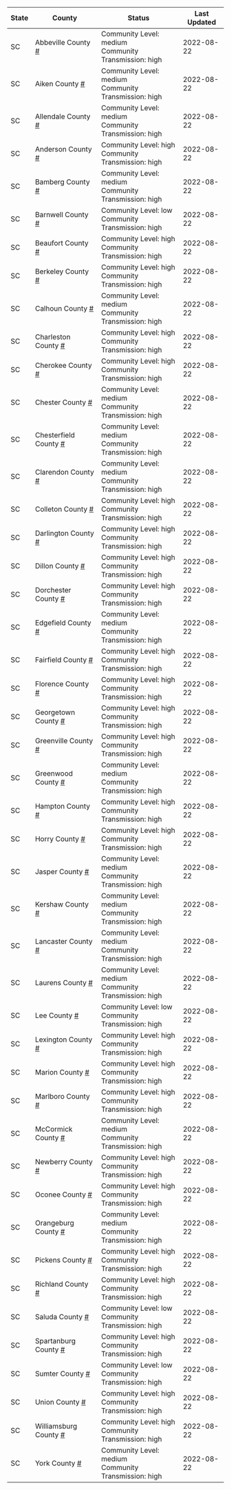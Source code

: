 State | County | Status | Last Updated
--- | --- | --- | --- 
SC | Abbeville County <a href="#abbeville_county">#</a> | <a name="abbeville_county"></a>Community Level: medium<br/>Community Transmission: high | 2022-08-22
SC | Aiken County <a href="#aiken_county">#</a> | <a name="aiken_county"></a>Community Level: medium<br/>Community Transmission: high | 2022-08-22
SC | Allendale County <a href="#allendale_county">#</a> | <a name="allendale_county"></a>Community Level: medium<br/>Community Transmission: high | 2022-08-22
SC | Anderson County <a href="#anderson_county">#</a> | <a name="anderson_county"></a>Community Level: high<br/>Community Transmission: high | 2022-08-22
SC | Bamberg County <a href="#bamberg_county">#</a> | <a name="bamberg_county"></a>Community Level: medium<br/>Community Transmission: high | 2022-08-22
SC | Barnwell County <a href="#barnwell_county">#</a> | <a name="barnwell_county"></a>Community Level: low<br/>Community Transmission: high | 2022-08-22
SC | Beaufort County <a href="#beaufort_county">#</a> | <a name="beaufort_county"></a>Community Level: high<br/>Community Transmission: high | 2022-08-22
SC | Berkeley County <a href="#berkeley_county">#</a> | <a name="berkeley_county"></a>Community Level: high<br/>Community Transmission: high | 2022-08-22
SC | Calhoun County <a href="#calhoun_county">#</a> | <a name="calhoun_county"></a>Community Level: medium<br/>Community Transmission: high | 2022-08-22
SC | Charleston County <a href="#charleston_county">#</a> | <a name="charleston_county"></a>Community Level: high<br/>Community Transmission: high | 2022-08-22
SC | Cherokee County <a href="#cherokee_county">#</a> | <a name="cherokee_county"></a>Community Level: high<br/>Community Transmission: high | 2022-08-22
SC | Chester County <a href="#chester_county">#</a> | <a name="chester_county"></a>Community Level: medium<br/>Community Transmission: high | 2022-08-22
SC | Chesterfield County <a href="#chesterfield_county">#</a> | <a name="chesterfield_county"></a>Community Level: medium<br/>Community Transmission: high | 2022-08-22
SC | Clarendon County <a href="#clarendon_county">#</a> | <a name="clarendon_county"></a>Community Level: medium<br/>Community Transmission: high | 2022-08-22
SC | Colleton County <a href="#colleton_county">#</a> | <a name="colleton_county"></a>Community Level: high<br/>Community Transmission: high | 2022-08-22
SC | Darlington County <a href="#darlington_county">#</a> | <a name="darlington_county"></a>Community Level: high<br/>Community Transmission: high | 2022-08-22
SC | Dillon County <a href="#dillon_county">#</a> | <a name="dillon_county"></a>Community Level: high<br/>Community Transmission: high | 2022-08-22
SC | Dorchester County <a href="#dorchester_county">#</a> | <a name="dorchester_county"></a>Community Level: high<br/>Community Transmission: high | 2022-08-22
SC | Edgefield County <a href="#edgefield_county">#</a> | <a name="edgefield_county"></a>Community Level: medium<br/>Community Transmission: high | 2022-08-22
SC | Fairfield County <a href="#fairfield_county">#</a> | <a name="fairfield_county"></a>Community Level: high<br/>Community Transmission: high | 2022-08-22
SC | Florence County <a href="#florence_county">#</a> | <a name="florence_county"></a>Community Level: high<br/>Community Transmission: high | 2022-08-22
SC | Georgetown County <a href="#georgetown_county">#</a> | <a name="georgetown_county"></a>Community Level: high<br/>Community Transmission: high | 2022-08-22
SC | Greenville County <a href="#greenville_county">#</a> | <a name="greenville_county"></a>Community Level: high<br/>Community Transmission: high | 2022-08-22
SC | Greenwood County <a href="#greenwood_county">#</a> | <a name="greenwood_county"></a>Community Level: medium<br/>Community Transmission: high | 2022-08-22
SC | Hampton County <a href="#hampton_county">#</a> | <a name="hampton_county"></a>Community Level: high<br/>Community Transmission: high | 2022-08-22
SC | Horry County <a href="#horry_county">#</a> | <a name="horry_county"></a>Community Level: high<br/>Community Transmission: high | 2022-08-22
SC | Jasper County <a href="#jasper_county">#</a> | <a name="jasper_county"></a>Community Level: medium<br/>Community Transmission: high | 2022-08-22
SC | Kershaw County <a href="#kershaw_county">#</a> | <a name="kershaw_county"></a>Community Level: medium<br/>Community Transmission: high | 2022-08-22
SC | Lancaster County <a href="#lancaster_county">#</a> | <a name="lancaster_county"></a>Community Level: medium<br/>Community Transmission: high | 2022-08-22
SC | Laurens County <a href="#laurens_county">#</a> | <a name="laurens_county"></a>Community Level: medium<br/>Community Transmission: high | 2022-08-22
SC | Lee County <a href="#lee_county">#</a> | <a name="lee_county"></a>Community Level: low<br/>Community Transmission: high | 2022-08-22
SC | Lexington County <a href="#lexington_county">#</a> | <a name="lexington_county"></a>Community Level: high<br/>Community Transmission: high | 2022-08-22
SC | Marion County <a href="#marion_county">#</a> | <a name="marion_county"></a>Community Level: high<br/>Community Transmission: high | 2022-08-22
SC | Marlboro County <a href="#marlboro_county">#</a> | <a name="marlboro_county"></a>Community Level: high<br/>Community Transmission: high | 2022-08-22
SC | McCormick County <a href="#mccormick_county">#</a> | <a name="mccormick_county"></a>Community Level: medium<br/>Community Transmission: high | 2022-08-22
SC | Newberry County <a href="#newberry_county">#</a> | <a name="newberry_county"></a>Community Level: high<br/>Community Transmission: high | 2022-08-22
SC | Oconee County <a href="#oconee_county">#</a> | <a name="oconee_county"></a>Community Level: high<br/>Community Transmission: high | 2022-08-22
SC | Orangeburg County <a href="#orangeburg_county">#</a> | <a name="orangeburg_county"></a>Community Level: medium<br/>Community Transmission: high | 2022-08-22
SC | Pickens County <a href="#pickens_county">#</a> | <a name="pickens_county"></a>Community Level: high<br/>Community Transmission: high | 2022-08-22
SC | Richland County <a href="#richland_county">#</a> | <a name="richland_county"></a>Community Level: high<br/>Community Transmission: high | 2022-08-22
SC | Saluda County <a href="#saluda_county">#</a> | <a name="saluda_county"></a>Community Level: low<br/>Community Transmission: high | 2022-08-22
SC | Spartanburg County <a href="#spartanburg_county">#</a> | <a name="spartanburg_county"></a>Community Level: high<br/>Community Transmission: high | 2022-08-22
SC | Sumter County <a href="#sumter_county">#</a> | <a name="sumter_county"></a>Community Level: low<br/>Community Transmission: high | 2022-08-22
SC | Union County <a href="#union_county">#</a> | <a name="union_county"></a>Community Level: high<br/>Community Transmission: high | 2022-08-22
SC | Williamsburg County <a href="#williamsburg_county">#</a> | <a name="williamsburg_county"></a>Community Level: high<br/>Community Transmission: high | 2022-08-22
SC | York County <a href="#york_county">#</a> | <a name="york_county"></a>Community Level: medium<br/>Community Transmission: high | 2022-08-22

